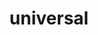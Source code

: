 ---
date:  ""
draft: false
title: "universal"
short: "universal"
thumb:
    image: "cover.jpg"
    anima: ""
    video: ""
layout: ""
weight: 11
lister: 5
format:
    media: "article"
    model: ""
    datum:
        data: ""
require:
    - prop: ""
      name: ""
      icon: ""
      desc: ""
metadata:
    index: false
    thumb: "cover.jpg"
    group: []
    author: ["Al Muhdil Karim"]
description: "Penerapan styling secara global pada semua elemen dalam halaman web."
---